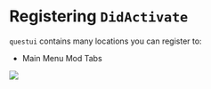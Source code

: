 # Registering `DidActivate`

`questui` contains many locations you can register to:

- Main Menu Mod Tabs

![](https://media.discordapp.net/attachments/442696229508612096/932042996759810108/unknown.png?width=1179&height=663)